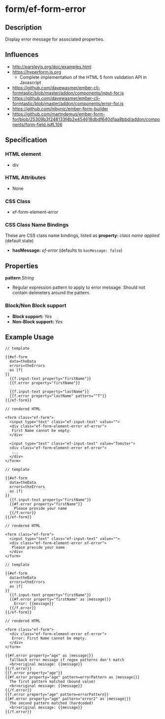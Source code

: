 # form/ef-form-error

## Description

Display error message for associated properties.



## Influences

* http://parsleyjs.org/doc/examples.html
* https://hyperform.js.org
  * Complete implementation of the HTML 5 form validation API in Javascript
* https://github.com/davewasmer/ember-cli-formtastic/blob/master/addon/components/input-for.js
* https://github.com/davewasmer/ember-cli-formtastic/blob/master/addon/components/error-for.js
* https://github.com/nibynic/ember-form-builder
* https://github.com/martndemus/ember-form-for/blob/25309b3f248133f4b2e454618dbdf640d1aa8bbd/addon/components/form-field.js#L106


## Specification

### HTML element

* div


### HTML Attributes

* None


### CSS Class

* ef-form-element-error


### CSS Class Name Bindings

These are CSS class name bindings, listed as **property:** *class name applied* (default state)

* **hasMessage:** *ef-error* (defaults to `hasMessage: false`)


## Properties

**pattern** *String*

* Regular expression pattern to apply to error message. Should not contain delimeters around the pattern.


### Block/Non Block support

* **Block support:** *Yes*
* **Non-Block support:** *Yes*


## Example Usage

```
// template

{{#ef-form
  data=theData
  errors=theErrors
  as |f|
}}
  {{f.input-text property="firstName"}}
  {{f.error property="firstName"}}

  {{f.input-text property="lastName"}}
  {{f.error property="lastName" pattern="^T"}}
{{/ef-form}}

// rendered HTML

<form class="ef-form">
  <input type="text" class="ef-input-text" value="">
  <div class="ef-form-element-error ef-error">
   First Name cannot be empty.
  </div>

  <input type="text" class="ef-input-text" value="Tomster">
  <div class="ef-form-element-error ef-error">
   ...
  </div>
</form>
```

```
// template

{{#ef-form
  data=theData
  errors=theErrors
  as |f|
}}
  {{f.input-text property="firstName"}}
  {{#f.error property="firstName"}}
    Please provide your name
  {{/f.error}}
{{/ef-form}}

// rendered HTML

<form class="ef-form">
  <input type="text" class="ef-input-text" value="">
  <div class="ef-form-element-error ef-error">
   Please provide your name
  </div>
</form>
```


```
// template

{{#ef-form
  data=theData
  errors=theErrors
  as |f|
}}
  {{f.input-text property="firstName"}}
  {{#f.error property="firstName" as |message|}}
    Error: {{message}}
  {{/f.error}}
{{/ef-form}}

// rendered HTML

<form class="ef-form">
  <div class="ef-form-element-error ef-error">
   Error: First Name cannot be empty.
  </div>
</form>
```


```
{{#f.error property="age" as |message|}}
  fallback error message if regex patterns don't match
  <br>original message: {{message}}
{{/f.error}}
{{f.error property="age"}}
{{#f.error property="age" pattern=errorPattern as |message|}}
  The first pattern matched (bound value)
  <br>original message: {{message}}
{{/f.error}}
{{f.error property="age" pattern=errorPattern}}
{{#f.error property="age" pattern="error2" as |message|}}
  The second pattern matched (hardcoded)
  <br>original message: {{message}}
{{/f.error}}
```

